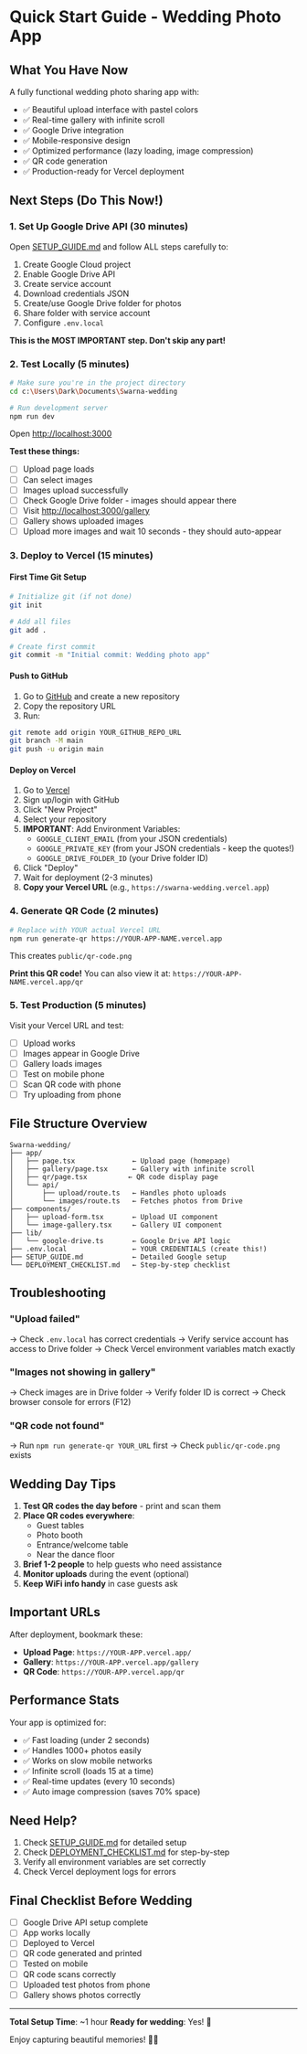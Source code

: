 # Quick Start Guide - Wedding Photo App

## What You Have Now

A fully functional wedding photo sharing app with:
- ✅ Beautiful upload interface with pastel colors
- ✅ Real-time gallery with infinite scroll
- ✅ Google Drive integration
- ✅ Mobile-responsive design
- ✅ Optimized performance (lazy loading, image compression)
- ✅ QR code generation
- ✅ Production-ready for Vercel deployment

## Next Steps (Do This Now!)

### 1. Set Up Google Drive API (30 minutes)

Open [SETUP_GUIDE.md](./SETUP_GUIDE.md) and follow ALL steps carefully to:

1. Create Google Cloud project
2. Enable Google Drive API
3. Create service account
4. Download credentials JSON
5. Create/use Google Drive folder for photos
6. Share folder with service account
7. Configure `.env.local`

**This is the MOST IMPORTANT step. Don't skip any part!**

### 2. Test Locally (5 minutes)

```bash
# Make sure you're in the project directory
cd c:\Users\Dark\Documents\Swarna-wedding

# Run development server
npm run dev
```

Open [http://localhost:3000](http://localhost:3000)

**Test these things:**
- [ ] Upload page loads
- [ ] Can select images
- [ ] Images upload successfully
- [ ] Check Google Drive folder - images should appear there
- [ ] Visit [http://localhost:3000/gallery](http://localhost:3000/gallery)
- [ ] Gallery shows uploaded images
- [ ] Upload more images and wait 10 seconds - they should auto-appear

### 3. Deploy to Vercel (15 minutes)

#### First Time Git Setup

```bash
# Initialize git (if not done)
git init

# Add all files
git add .

# Create first commit
git commit -m "Initial commit: Wedding photo app"
```

#### Push to GitHub

1. Go to [GitHub](https://github.com) and create a new repository
2. Copy the repository URL
3. Run:

```bash
git remote add origin YOUR_GITHUB_REPO_URL
git branch -M main
git push -u origin main
```

#### Deploy on Vercel

1. Go to [Vercel](https://vercel.com)
2. Sign up/login with GitHub
3. Click "New Project"
4. Select your repository
5. **IMPORTANT**: Add Environment Variables:
   - `GOOGLE_CLIENT_EMAIL` (from your JSON credentials)
   - `GOOGLE_PRIVATE_KEY` (from your JSON credentials - keep the quotes!)
   - `GOOGLE_DRIVE_FOLDER_ID` (your Drive folder ID)
6. Click "Deploy"
7. Wait for deployment (2-3 minutes)
8. **Copy your Vercel URL** (e.g., `https://swarna-wedding.vercel.app`)

### 4. Generate QR Code (2 minutes)

```bash
# Replace with YOUR actual Vercel URL
npm run generate-qr https://YOUR-APP-NAME.vercel.app
```

This creates `public/qr-code.png`

**Print this QR code!** You can also view it at: `https://YOUR-APP-NAME.vercel.app/qr`

### 5. Test Production (5 minutes)

Visit your Vercel URL and test:
- [ ] Upload works
- [ ] Images appear in Google Drive
- [ ] Gallery loads images
- [ ] Test on mobile phone
- [ ] Scan QR code with phone
- [ ] Try uploading from phone

## File Structure Overview

```
Swarna-wedding/
├── app/
│   ├── page.tsx              ← Upload page (homepage)
│   ├── gallery/page.tsx      ← Gallery with infinite scroll
│   ├── qr/page.tsx          ← QR code display page
│   └── api/
│       ├── upload/route.ts   ← Handles photo uploads
│       └── images/route.ts   ← Fetches photos from Drive
├── components/
│   ├── upload-form.tsx       ← Upload UI component
│   └── image-gallery.tsx     ← Gallery UI component
├── lib/
│   └── google-drive.ts       ← Google Drive API logic
├── .env.local                ← YOUR CREDENTIALS (create this!)
├── SETUP_GUIDE.md            ← Detailed Google setup
└── DEPLOYMENT_CHECKLIST.md   ← Step-by-step checklist
```

## Troubleshooting

### "Upload failed"
→ Check `.env.local` has correct credentials
→ Verify service account has access to Drive folder
→ Check Vercel environment variables match exactly

### "Images not showing in gallery"
→ Check images are in Drive folder
→ Verify folder ID is correct
→ Check browser console for errors (F12)

### "QR code not found"
→ Run `npm run generate-qr YOUR_URL` first
→ Check `public/qr-code.png` exists

## Wedding Day Tips

1. **Test QR codes the day before** - print and scan them
2. **Place QR codes everywhere**:
   - Guest tables
   - Photo booth
   - Entrance/welcome table
   - Near the dance floor
3. **Brief 1-2 people** to help guests who need assistance
4. **Monitor uploads** during the event (optional)
5. **Keep WiFi info handy** in case guests ask

## Important URLs

After deployment, bookmark these:

- **Upload Page**: `https://YOUR-APP.vercel.app/`
- **Gallery**: `https://YOUR-APP.vercel.app/gallery`
- **QR Code**: `https://YOUR-APP.vercel.app/qr`

## Performance Stats

Your app is optimized for:
- ✅ Fast loading (under 2 seconds)
- ✅ Handles 1000+ photos easily
- ✅ Works on slow mobile networks
- ✅ Infinite scroll (loads 15 at a time)
- ✅ Real-time updates (every 10 seconds)
- ✅ Auto image compression (saves 70% space)

## Need Help?

1. Check [SETUP_GUIDE.md](./SETUP_GUIDE.md) for detailed setup
2. Check [DEPLOYMENT_CHECKLIST.md](./DEPLOYMENT_CHECKLIST.md) for step-by-step
3. Verify all environment variables are set correctly
4. Check Vercel deployment logs for errors

## Final Checklist Before Wedding

- [ ] Google Drive API setup complete
- [ ] App works locally
- [ ] Deployed to Vercel
- [ ] QR code generated and printed
- [ ] Tested on mobile
- [ ] QR code scans correctly
- [ ] Uploaded test photos from phone
- [ ] Gallery shows photos correctly

---

**Total Setup Time**: ~1 hour
**Ready for wedding**: Yes! 🎉

Enjoy capturing beautiful memories! 💒📸
